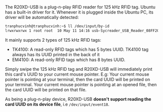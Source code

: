 The R20XD-USB is a plug-n-play RFID reader for 125 kHz RFID tag. Ubuntu has a built-in driver for it. Whenever it is plugged inside the Ubuntu PC, its driver will be automatically detected:

```sh
tranphucvinh@tranphucvinh:~$ ll /dev/input/by-id
lrwxrwxrwx 1 root root  10 May 11 14:16 usb-Sycreader_USB_Reader_08FF20150112-event-kbd -> ../event18
```

It mainly supports 2 types of 125 kHz RFID tags:
* TK4100: A read-only RFID tags which has 5 bytes UUID. TK4100 tag always has its UUID printed in the back of it
* EM4100: A read-only RFID tags which has 8 bytes UUID. 

Simply swipe the 125 kHz RFID tag and R20XD-USB will immediately print this card's UUID to your current mouse pointer. E.g: Your current mouse pointer is pointing at your terminal, then the card UUID will be printed on your terminal. Your current mouse pointer is pointing at an opened file, then the card UUID will be printed on that file. 

As being a plug-n-play device, R20XD-USB **doesn't support reading the card UUID on its device file**, i.e ``/dev/input/event18``.